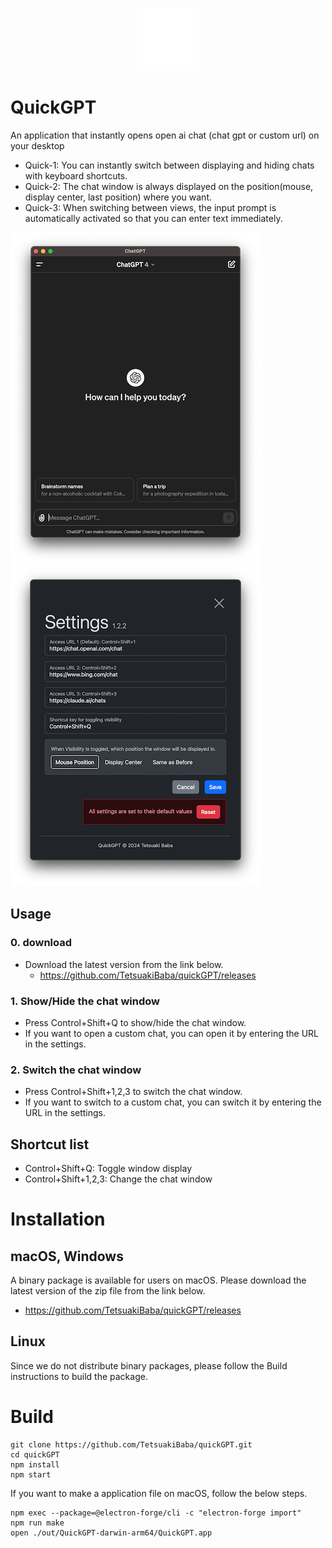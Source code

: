 <p align="center">
  <img src="icons/icon.png" width="100px" alt="Substitute image text here">
</p>

# QuickGPT

An application that instantly opens open ai chat (chat gpt or custom url) on your desktop

 * Quick-1: You can instantly switch between displaying and hiding chats with keyboard shortcuts.
 * Quick-2: The chat window is always displayed on the position(mouse, display center, last position) where you want.
 * Quick-3: When switching between views, the input prompt is automatically activated so that you can enter text immediately.


![](./teaser.png)![](./settings.png)

## Usage
### 0. download
 - Download the latest version from the link below.
   * https://github.com/TetsuakiBaba/quickGPT/releases
### 1. Show/Hide the chat window
 - Press Control+Shift+Q to show/hide the chat window.
 - If you want to open a custom chat, you can open it by entering the URL in the settings.
### 2. Switch the chat window
 - Press Control+Shift+1,2,3 to switch the chat window.
  - If you want to switch to a custom chat, you can switch it by entering the URL in the settings.

## Shortcut list
 - Control+Shift+Q: Toggle window display
 - Control+Shift+1,2,3: Change the chat window


# Installation
## macOS, Windows
A binary package is available for users on macOS. Please download the latest version of the zip file from the link below.
 * https://github.com/TetsuakiBaba/quickGPT/releases

## Linux
Since we do not distribute binary packages, please follow the Build instructions to build the package.

# Build
```
git clone https://github.com/TetsuakiBaba/quickGPT.git
cd quickGPT
npm install
npm start
```

If you want to make a application file on macOS, follow the below steps.

```
npm exec --package=@electron-forge/cli -c "electron-forge import"
npm run make
open ./out/QuickGPT-darwin-arm64/QuickGPT.app 
```
